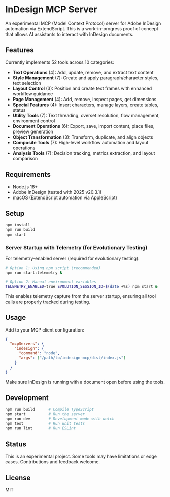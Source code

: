 # InDesign MCP Server

An experimental MCP (Model Context Protocol) server for Adobe InDesign automation via ExtendScript. This is a work-in-progress proof of concept that allows AI assistants to interact with InDesign documents.

## Features

Currently implements 52 tools across 10 categories:

- **Text Operations** (4): Add, update, remove, and extract text content
- **Style Management** (7): Create and apply paragraph/character styles, text selection
- **Layout Control** (3): Position and create text frames with enhanced workflow guidance
- **Page Management** (4): Add, remove, inspect pages, get dimensions  
- **Special Features** (4): Insert characters, manage layers, create tables, status
- **Utility Tools** (7): Text threading, overset resolution, flow management, environment control
- **Document Operations** (6): Export, save, import content, place files, preview generation
- **Object Transformation** (3): Transform, duplicate, and align objects
- **Composite Tools** (7): High-level workflow automation and layout operations
- **Analysis Tools** (7): Decision tracking, metrics extraction, and layout comparison

## Requirements

- Node.js 18+
- Adobe InDesign (tested with 2025 v20.3.1)
- macOS (ExtendScript automation via AppleScript)

## Setup

```bash
npm install
npm run build
npm start
```

### Server Startup with Telemetry (for Evolutionary Testing)

For telemetry-enabled server (required for evolutionary testing):

```bash
# Option 1: Using npm script (recommended)
npm run start:telemetry &

# Option 2: Manual environment variables
TELEMETRY_ENABLED=true EVOLUTION_SESSION_ID=$(date +%s) npm start &
```

This enables telemetry capture from the server startup, ensuring all tool calls are properly tracked during testing.

## Usage

Add to your MCP client configuration:

```json
{
  "mcpServers": {
    "indesign": {
      "command": "node",
      "args": ["/path/to/indesign-mcp/dist/index.js"]
    }
  }
}
```

Make sure InDesign is running with a document open before using the tools.

## Development

```bash
npm run build      # Compile TypeScript
npm start          # Run the server
npm run dev        # Development mode with watch
npm test           # Run unit tests
npm run lint       # Run ESLint
```

## Status

This is an experimental project. Some tools may have limitations or edge cases. Contributions and feedback welcome.

## License

MIT